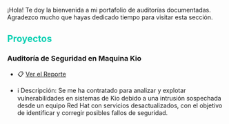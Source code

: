
¡Hola! Te doy la bienvenida a mi portafolio de auditorías documentadas. Agradezco mucho que hayas dedicado tiempo para visitar esta sección.


## <span style="color:#07D0B2">Proyectos </span>


### Auditoría de Seguridad en Maquina Kio
- 📋 [Ver el Reporte](https://drive.google.com/uc?export=download&id=15ya5ItdmXlaE_dEjWypsBCTn3XxxYQsS)
 <!-- Este enlace abre el PDF en otra ventana -->
- ℹ️ Descripción: Se me ha contratado para analizar y explotar vulnerabilidades en sistemas de Kio debido a una intrusión sospechada desde un equipo Red Hat con servicios desactualizados, con el objetivo de identificar y corregir posibles fallos de seguridad.
